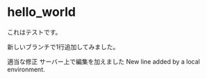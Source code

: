# hello_world

これはテストです。

新しいブランチで1行追加してみました。

適当な修正
サーバー上で編集を加えました
 New line added by a local environment.
